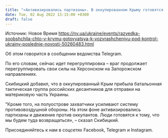 ```yaml
---
title: "«Активизировались партизаны». В оккупированном Крыму готовятся к возвращению под контроль Украины — ГУР"
date: Tue, 02 Aug 2022 13:15:00 +0300
draft: false
---
```

Источник: Новое Время https://nv.ua/ukraine/events/razvedka-soobshchila-chto-v-krymu-gotovyatsya-k-vozvrashcheniyu-pod-kontrol-ukrainy-poslednie-novosti-50260483.html


Об этом говорится в сообщении ведомства Telegram.

По его словам, сейчас идет перегруппировка – враг продолжает перегруппировать свои силы на Херсонском на Запорожском направлениях.

Скибицкий добавил, что в оккупированный Крым прибыла батальонная тактическая группа российских десантников для отправки на материковую часть Украины.

"Кроме того, на полуострове захватчики усиливают систему противовоздушной обороны. На этом фоне активизировались партизаны и движение против оккупантов. Люди готовятся к тому, что мы будем туда возвращаться», – сказал Скибицкий.

Присоединяйтесь к нам в соцсетях Facebook, Telegram и Instagram.
